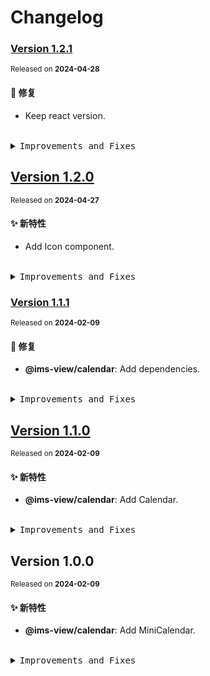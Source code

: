 # Changelog

### [Version&nbsp;1.2.1](https://github.com/eternallycyf/components/compare/@ims-view/calendar@1.2.0...@ims-view/calendar@1.2.1)

<sup>Released on **2024-04-28**</sup>

#### 🐛 修复

- Keep react version.

<br/>

<details>
<summary><kbd>Improvements and Fixes</kbd></summary>

#### What's fixed

- Keep react version ([fee7e8d](https://github.com/eternallycyf/components/commit/fee7e8d))

</details>

## [Version&nbsp;1.2.0](https://github.com/eternallycyf/components/compare/@ims-view/calendar@1.1.1...@ims-view/calendar@1.2.0)

<sup>Released on **2024-04-27**</sup>

#### ✨ 新特性

- Add Icon component.

<br/>

<details>
<summary><kbd>Improvements and Fixes</kbd></summary>

#### What's improved

- Add Icon component ([33e4af2](https://github.com/eternallycyf/components/commit/33e4af2))

</details>

### [Version&nbsp;1.1.1](https://github.com/eternallycyf/components/compare/@ims-view/calendar@1.1.0...@ims-view/calendar@1.1.1)

<sup>Released on **2024-02-09**</sup>

#### 🐛 修复

- **@ims-view/calendar**: Add dependencies.

<br/>

<details>
<summary><kbd>Improvements and Fixes</kbd></summary>

#### What's fixed

- **@ims-view/calendar**: Add dependencies ([f8baa4c](https://github.com/eternallycyf/components/commit/f8baa4c))

</details>

## [Version&nbsp;1.1.0](https://github.com/eternallycyf/components/compare/@ims-view/calendar@1.0.0...@ims-view/calendar@1.1.0)

<sup>Released on **2024-02-09**</sup>

#### ✨ 新特性

- **@ims-view/calendar**: Add Calendar.

<br/>

<details>
<summary><kbd>Improvements and Fixes</kbd></summary>

#### What's improved

- **@ims-view/calendar**: Add Calendar ([14fff6d](https://github.com/eternallycyf/components/commit/14fff6d))

</details>

## Version&nbsp;1.0.0

<sup>Released on **2024-02-09**</sup>

#### ✨ 新特性

- **@ims-view/calendar**: Add MiniCalendar.

<br/>

<details>
<summary><kbd>Improvements and Fixes</kbd></summary>

#### What's improved

- **@ims-view/calendar**: Add MiniCalendar ([6be604f](https://github.com/eternallycyf/components/commit/6be604f))

</details>
